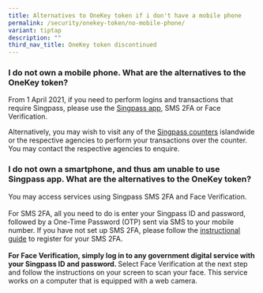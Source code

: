 ```yaml
---
title: Alternatives to OneKey token if i don't have a mobile phone
permalink: /security/onekey-token/no-mobile-phone/
variant: tiptap
description: ""
third_nav_title: OneKey token discontinued
---
```

<h3>I do not own a mobile phone. What are the alternatives to the OneKey token?</h3>
<p>From 1 April 2021, if you need to perform logins and transactions that
require Singpass, please use the <a href="https://app.singpass.gov.sg/" rel="noopener" target="_blank"><u>Singpass app</u></a>,
SMS 2FA or Face Verification.</p>
<p>Alternatively, you may wish to visit any of the <a href="https://go.gov.sg/singpass-counters" rel="noopener" target="_blank"><u>Singpass counters</u></a> islandwide
or the respective agencies to perform your transactions over the counter.
You may contact the respective agencies to enquire.&nbsp;</p>
<h3>I do not own a smartphone, and thus am unable to use Singpass app. What are the alternatives to the OneKey token?</h3>
<p>You may access services using Singpass SMS 2FA and Face Verification.
<br>
<br>For SMS 2FA, all you need to do is enter your Singpass ID and password,
followed by a One-Time Password (OTP) sent via SMS to your mobile number.
If you have not set up SMS 2FA, please follow the <a href="http://www.go.gov.sg/singpass-guides" rel="noopener" target="_blank"><u>instructional guide</u></a> to
register for your SMS 2FA.
<br>
<br><strong>For Face Verification, simply log in to any government digital service with your Singpass ID and password. </strong>Select
Face Verification at the next step and follow the instructions on your
screen to scan your face. This service works on a computer that is equipped
with a web camera.</p>